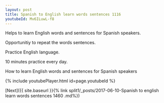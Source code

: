 ```yaml
---
layout: post
title: Spanish to English learn words sentences 1116 
youtubeId: Mv6ILuwL-f8
---
```

 
 
Helps to learn English words and sentences for Spanish speakers.

Opportunitiy to repeat the words sentences. 

Practice English language. 
 
10 minutes practice every day. 
 
How to learn English words and sentences for Spanish speakers 
 
{% include youtubePlayer.html id=page.youtubeId %}
 
 
[Next]({{ site.baseurl }}{% link  split1/_posts/2017-06-10-Spanish to english learn words sentences 1460 .md%})
 
